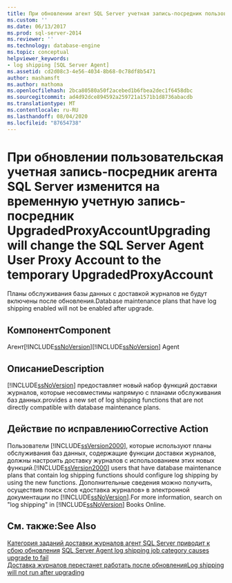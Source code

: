 ```yaml
---
title: При обновлении агент SQL Server учетная запись-посредник пользователя изменится на временную UpgradedProxyAccount | Документация Майкрософт
ms.custom: ''
ms.date: 06/13/2017
ms.prod: sql-server-2014
ms.reviewer: ''
ms.technology: database-engine
ms.topic: conceptual
helpviewer_keywords:
- log shipping [SQL Server Agent]
ms.assetid: cd2d08c3-4e56-4034-8b68-0c78df8b5471
author: mashamsft
ms.author: mathoma
ms.openlocfilehash: 2bca80580a50f2acebed1b6fbea2dec1f6458dbc
ms.sourcegitcommit: ad4d92dce894592a259721a1571b1d8736abacdb
ms.translationtype: MT
ms.contentlocale: ru-RU
ms.lasthandoff: 08/04/2020
ms.locfileid: "87654738"
---
```

# <a name="upgrading-will-change-the-sql-server-agent-user-proxy-account-to-the-temporary-upgradedproxyaccount"></a><span data-ttu-id="c1e48-102">При обновлении пользовательская учетная запись-посредник агента SQL Server изменится на временную учетную запись-посредник UpgradedProxyAccount</span><span class="sxs-lookup"><span data-stu-id="c1e48-102">Upgrading will change the SQL Server Agent User Proxy Account to the temporary UpgradedProxyAccount</span></span>
  <span data-ttu-id="c1e48-103">Планы обслуживания базы данных с доставкой журналов не будут включены после обновления.</span><span class="sxs-lookup"><span data-stu-id="c1e48-103">Database maintenance plans that have log shipping enabled will not be enabled after upgrade.</span></span>  
  
## <a name="component"></a><span data-ttu-id="c1e48-104">Компонент</span><span class="sxs-lookup"><span data-stu-id="c1e48-104">Component</span></span>  
 <span data-ttu-id="c1e48-105">Агент[!INCLUDE[ssNoVersion](../../includes/ssnoversion-md.md)]</span><span class="sxs-lookup"><span data-stu-id="c1e48-105">[!INCLUDE[ssNoVersion](../../includes/ssnoversion-md.md)] Agent</span></span>  
  
## <a name="description"></a><span data-ttu-id="c1e48-106">Описание</span><span class="sxs-lookup"><span data-stu-id="c1e48-106">Description</span></span>  
 [!INCLUDE[ssNoVersion](../../includes/ssnoversion-md.md)] <span data-ttu-id="c1e48-107">предоставляет новый набор функций доставки журналов, которые несовместимы напрямую с планами обслуживания баз данных.</span><span class="sxs-lookup"><span data-stu-id="c1e48-107">provides a new set of log shipping functions that are not directly compatible with database maintenance plans.</span></span>  
  
## <a name="corrective-action"></a><span data-ttu-id="c1e48-108">Действие по исправлению</span><span class="sxs-lookup"><span data-stu-id="c1e48-108">Corrective Action</span></span>  
 <span data-ttu-id="c1e48-109">Пользователи [!INCLUDE[ssVersion2000](../../includes/ssversion2000-md.md)], которые используют планы обслуживания баз данных, содержащие функции доставки журналов, должны настроить доставку журналов с использованием этих новых функций.</span><span class="sxs-lookup"><span data-stu-id="c1e48-109">[!INCLUDE[ssVersion2000](../../includes/ssversion2000-md.md)] users that have database maintenance plans that contain log shipping functions should configure log shipping by using the new functions.</span></span> <span data-ttu-id="c1e48-110">Дополнительные сведения можно получить, осуществив поиск слов «доставка журналов» в электронной документации по [!INCLUDE[ssNoVersion](../../includes/ssnoversion-md.md)].</span><span class="sxs-lookup"><span data-stu-id="c1e48-110">For more information, search on "log shipping" in [!INCLUDE[ssNoVersion](../../includes/ssnoversion-md.md)] Books Online.</span></span>  
  
## <a name="see-also"></a><span data-ttu-id="c1e48-111">См. также:</span><span class="sxs-lookup"><span data-stu-id="c1e48-111">See Also</span></span>  
 <span data-ttu-id="c1e48-112">[Категория заданий доставки журналов агент SQL Server приводит к сбою обновления](../../../2014/sql-server/install/sql-server-agent-log-shipping-job-category-causes-upgrade-to-fail.md) </span><span class="sxs-lookup"><span data-stu-id="c1e48-112">[SQL Server Agent log shipping job category causes upgrade to fail](../../../2014/sql-server/install/sql-server-agent-log-shipping-job-category-causes-upgrade-to-fail.md) </span></span>  
 [<span data-ttu-id="c1e48-113">Доставка журналов перестанет работать после обновления</span><span class="sxs-lookup"><span data-stu-id="c1e48-113">Log shipping will not run after upgrading</span></span>](../../../2014/sql-server/install/log-shipping-will-not-run-after-upgrading.md)  
  
  
